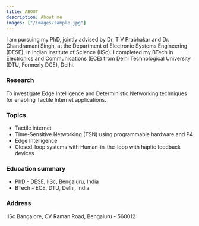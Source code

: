 ```yaml
---
title: ABOUT
description: About me
images: ["/images/sample.jpg"]
---
```


I am pursuing my PhD, jointly advised by Dr. T V Prabhakar and Dr. Chandramani Singh, at the Department of Electronic Systems Engineering (DESE), in Indian Institute of Science (IISc). I completed my BTech in Electronics and Communications (ECE) from Delhi Technological University (DTU, Formerly DCE), Delhi.

### Research 

To investigate Edge Intelligence and Deterministic Networking techniques for enabling Tactile Internet applications.

### Topics    

- Tactile internet
- Time-Sensitive Networking (TSN) using programmable hardware and P4
- Edge Intelligence
- Closed-loop systems with Human-in-the-loop with haptic feedback devices

### Education summary

- PhD   -  DESE, IISc, Bengaluru, India
- BTech -  ECE, DTU, Delhi, India

### Address

IISc Bangalore, CV Raman Road, Bengaluru - 560012



